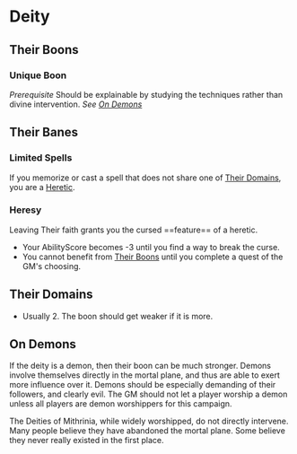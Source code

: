 # Deity

## Their Boons

### Unique Boon

*Prerequisite*
Should be explainable by studying the techniques rather than divine intervention.
*See [On Demons](#On%20Demons)*

## Their Banes

### Limited Spells

If you memorize or cast a spell that does not share one of [Their Domains](#Their%20Domains), you are a [Heretic](#Heresy).

### Heresy

Leaving Their faith grants you the cursed ==feature== of a heretic.

- Your AbilityScore becomes -3 until you find a way to break the curse.
- You cannot benefit from [Their Boons](#Their%20Boons) until you complete a quest of the GM's choosing.

## Their Domains

- Usually 2. The boon should get weaker if it is more.

## On Demons

If the deity is a demon, then their boon can be much stronger. Demons involve themselves directly in the mortal plane, and thus are able to exert more influence over it. Demons should be especially demanding of their followers, and clearly evil. The GM should not let a player worship a demon unless all players are demon worshippers for this campaign.

The Deities of Mithrinia, while widely worshipped, do not directly intervene. Many people believe they have abandoned the mortal plane. Some believe they never really existed in the first place.

